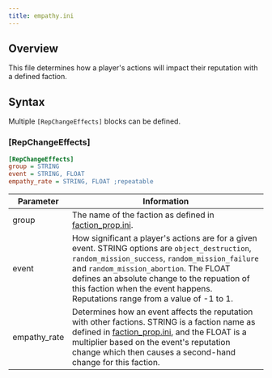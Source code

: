 ```yaml
---
title: empathy.ini
---
```


## Overview

This file determines how a player's actions will impact their reputation with a defined faction.

## Syntax

Multiple `[RepChangeEffects]` blocks can be defined.

### [RepChangeEffects]

```ini
[RepChangeEffects]
group = STRING
event = STRING, FLOAT
empathy_rate = STRING, FLOAT ;repeatable
```

| Parameter    | Information |
| ------------ | ----------- |
| group        | The name of the faction as defined in [faction_prop.ini](./faction_prop.ini.md). |
| event        | How significant a player's actions are for a given event. STRING options are `object_destruction`, `random_mission_success`, `random_mission_failure` and `random_mission_abortion`. The FLOAT defines an absolute change to the repuation of this faction when the event happens. Reputations range from a value of -1 to 1. |
| empathy_rate | Determines how an event affects the reputation with other factions. STRING is a faction name as defined in [faction_prop.ini](./faction_prop.ini.md), and the FLOAT is a multiplier based on the event's reputation change which then causes a second-hand change for this faction. |
